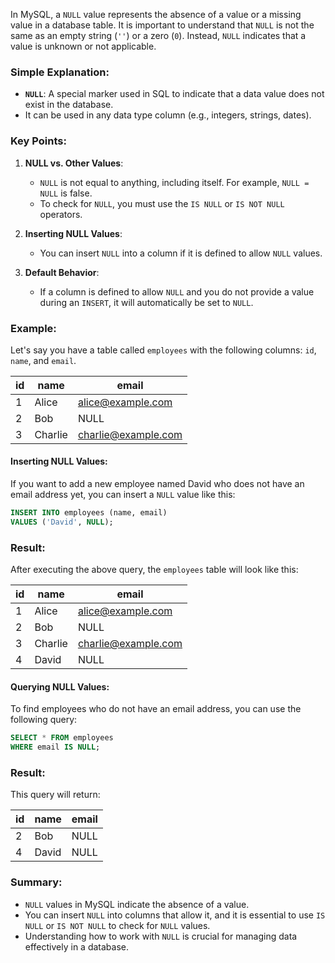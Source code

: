 In MySQL, a `NULL` value represents the absence of a value or a missing value in a database table. It is important to understand that `NULL` is not the same as an empty string (`''`) or a zero (`0`). Instead, `NULL` indicates that a value is unknown or not applicable.

### Simple Explanation:
- **`NULL`**: A special marker used in SQL to indicate that a data value does not exist in the database.
- It can be used in any data type column (e.g., integers, strings, dates).

### Key Points:
1. **NULL vs. Other Values**: 
   - `NULL` is not equal to anything, including itself. For example, `NULL = NULL` is false.
   - To check for `NULL`, you must use the `IS NULL` or `IS NOT NULL` operators.

2. **Inserting NULL Values**: 
   - You can insert `NULL` into a column if it is defined to allow `NULL` values.

3. **Default Behavior**: 
   - If a column is defined to allow `NULL` and you do not provide a value during an `INSERT`, it will automatically be set to `NULL`.

### Example:
Let's say you have a table called `employees` with the following columns: `id`, `name`, and `email`.

| id | name   | email            |
|----|--------|------------------|
| 1  | Alice  | alice@example.com|
| 2  | Bob    | NULL             |
| 3  | Charlie| charlie@example.com|

#### Inserting NULL Values:
If you want to add a new employee named David who does not have an email address yet, you can insert a `NULL` value like this:

```sql
INSERT INTO employees (name, email)
VALUES ('David', NULL);
```

### Result:
After executing the above query, the `employees` table will look like this:

| id | name   | email            |
|----|--------|------------------|
| 1  | Alice  | alice@example.com|
| 2  | Bob    | NULL             |
| 3  | Charlie| charlie@example.com|
| 4  | David  | NULL             |

#### Querying NULL Values:
To find employees who do not have an email address, you can use the following query:

```sql
SELECT * FROM employees
WHERE email IS NULL;
```

### Result:
This query will return:

| id | name   | email |
|----|--------|-------|
| 2  | Bob    | NULL  |
| 4  | David  | NULL  |

### Summary:
- `NULL` values in MySQL indicate the absence of a value.
- You can insert `NULL` into columns that allow it, and it is essential to use `IS NULL` or `IS NOT NULL` to check for `NULL` values.
- Understanding how to work with `NULL` is crucial for managing data effectively in a database.